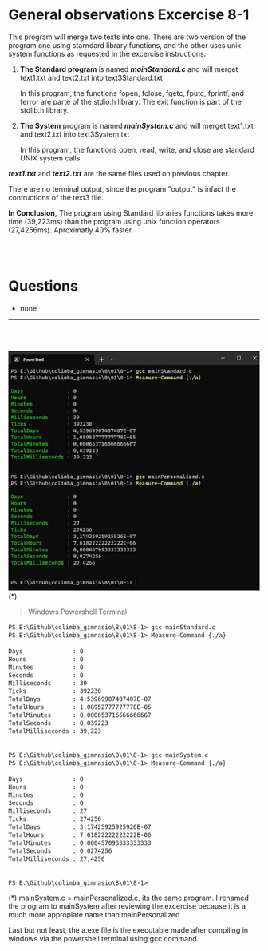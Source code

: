# General observations Excercise 8-1

This program will merge two texts into one.
There are two version of the program one using starndard library functions, and the other uses unix system functions as requested in the excercise instructions.

1. **The Standard program** is named **_mainStandard.c_** and will merget text1.txt and text2.txt into text3Standard.txt

   In this program, the functions fopen, fclose, fgetc, fputc, fprintf, and ferror are parte of the stdio.h library. The exit function is part of the stdlib.h library.

2. **The System** program is named **_mainSystem.c_** and will merget text1.txt and text2.txt into text3System.txt

   In this program, the functions open, read, write, and close are standard UNIX system calls.

**_text1.txt_** and **_text2.txt_** are the same files used on previous chapter.

There are no terminal output, since the program "output" is infact the contructions of the text3 file.

**In Conclusion,**
The program using Standard libraries functions takes more time (39,223ms) than the program using unix function operators (27,4256ms). Aproximatly 40% faster.

<br> </br>

# Questions

- none

---

<br> </br>

![Alt text for your image](TimeComparison.JPG) (\*)

> Windows Powershell Terminal

```
PS E:\Github\colimba_gimnasio\8\01\8-1> gcc mainStandard.c
PS E:\Github\colimba_gimnasio\8\01\8-1> Measure-Command {./a}

Days              : 0
Hours             : 0
Minutes           : 0
Seconds           : 0
Milliseconds      : 39
Ticks             : 392230
TotalDays         : 4,53969907407407E-07
TotalHours        : 1,08952777777778E-05
TotalMinutes      : 0,000653716666666667
TotalSeconds      : 0,039223
TotalMilliseconds : 39,223


PS E:\Github\colimba_gimnasio\8\01\8-1> gcc mainSystem.c
PS E:\Github\colimba_gimnasio\8\01\8-1> Measure-Command {./a}

Days              : 0
Hours             : 0
Minutes           : 0
Seconds           : 0
Milliseconds      : 27
Ticks             : 274256
TotalDays         : 3,17425925925926E-07
TotalHours        : 7,61822222222222E-06
TotalMinutes      : 0,000457093333333333
TotalSeconds      : 0,0274256
TotalMilliseconds : 27,4256


PS E:\Github\colimba_gimnasio\8\01\8-1>

```

(\*) mainSystem.c = mainPersonalized.c, its the same program. I renamed the program to mainSystem after reviewing the excercise because it is a much more appropiate name than mainPersonalized

Last but not least, the a.exe file is the executable made after compiling in windows via the powershell terminal using gcc command.
